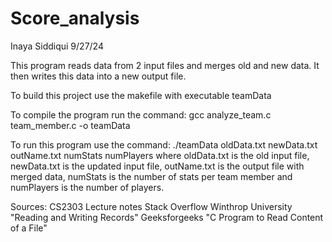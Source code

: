 # Score_analysis
Inaya Siddiqui
9/27/24

This program reads data from 2 input files and merges old and new data. It then
writes this data into a new output file.

To build this project use the makefile with executable teamData

To compile the program run the command:
gcc analyze_team.c team_member.c -o teamData

To run this program use the command:
./teamData oldData.txt newData.txt outName.txt numStats numPlayers
where oldData.txt is the old input file, newData.txt is the updated input file, outName.txt is 
the output file with merged data, numStats is the number of stats per team member and 
numPlayers is the number of players.

Sources:
CS2303 Lecture notes
Stack Overflow
Winthrop University "Reading and Writing Records"
Geeksforgeeks "C Program to Read Content of a File"
